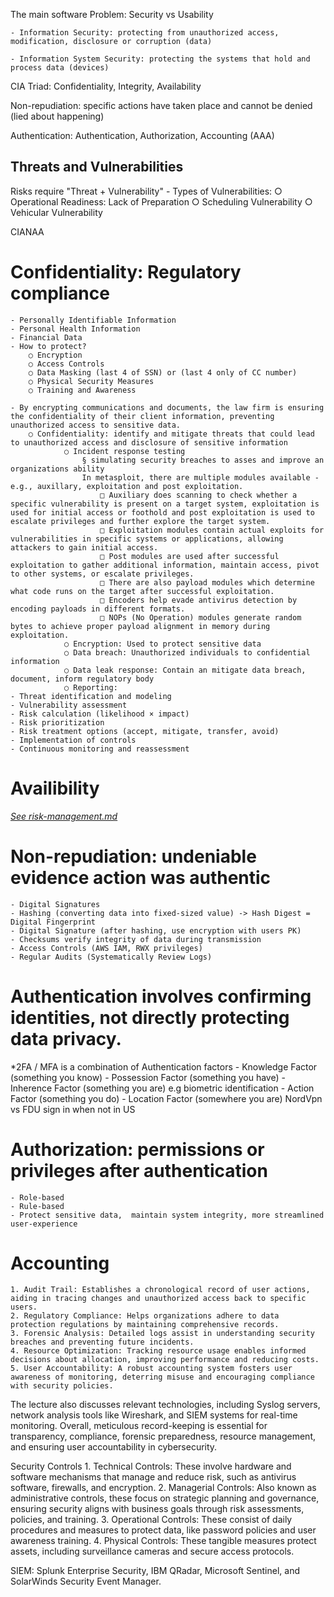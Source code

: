 The main software Problem: Security vs Usability

    - Information Security: protecting from unauthorized access, modification, disclosure or corruption (data)

    - Information System Security: protecting the systems that hold and process data (devices)


CIA Triad: Confidentiality, Integrity, Availability

Non-repudiation: specific actions have taken place and cannot be denied (lied about happening)

Authentication: Authentication, Authorization, Accounting (AAA)

## Threats and Vulnerabilities

Risks require "Threat + Vulnerability"
    - Types of Vulnerabilities:
        ○ Operational Readiness: Lack of Preparation
        ○ Scheduling Vulnerability
        ○ Vehicular Vulnerability

CIANAA
# Confidentiality: Regulatory compliance 
    - Personally Identifiable Information
    - Personal Health Information
    - Financial Data
    - How to protect?
        ○ Encryption
        ○ Access Controls
        ○ Data Masking (last 4 of SSN) or (last 4 only of CC number)
        ○ Physical Security Measures
        ○ Training and Awareness
        
    - By encrypting communications and documents, the law firm is ensuring the confidentiality of their client information, preventing unauthorized access to sensitive data. 
        ○ Confidentiality: identify and mitigate threats that could lead to unauthorized access and disclosure of sensitive information
                ○ Incident response testing
                    § simulating security breaches to asses and improve an organizations ability
                    In metasploit, there are multiple modules available - e.g., auxillary, exploitation and post exploitation. 
                        □ Auxiliary does scanning to check whether a specific vulnerability is present on a target system, exploitation is used for initial access or foothold and post exploitation is used to escalate privileges and further explore the target system.
                        □ Exploitation modules contain actual exploits for vulnerabilities in specific systems or applications, allowing attackers to gain initial access.
                        □ Post modules are used after successful exploitation to gather additional information, maintain access, pivot to other systems, or escalate privileges.
                        □ There are also payload modules which determine what code runs on the target after successful exploitation.
                        □ Encoders help evade antivirus detection by encoding payloads in different formats.
                        □ NOPs (No Operation) modules generate random bytes to achieve proper payload alignment in memory during exploitation.
                ○ Encryption: Used to protect sensitive data
                ○ Data breach: Unauthorized individuals to confidential information
                ○ Data leak response: Contain an mitigate data breach, document, inform regulatory body
                ○ Reporting:
    - Threat identification and modeling
    - Vulnerability assessment
    - Risk calculation (likelihood × impact)
    - Risk prioritization
    - Risk treatment options (accept, mitigate, transfer, avoid)
    - Implementation of controls
    - Continuous monitoring and reassessment

# Availibility
[*See risk-management.md*](./risk-managment.md#confidentiality)



# Non-repudiation: undeniable evidence action was authentic 
    - Digital Signatures
    - Hashing (converting data into fixed-sized value) -> Hash Digest = Digital Fingerprint
    - Digital Signature (after hashing, use encryption with users PK)
    - Checksums verify integrity of data during transmission
    - Access Controls (AWS IAM, RWX privileges)
    - Regular Audits (Systematically Review Logs)


# Authentication involves confirming identities, not directly protecting data privacy.
*2FA / MFA is a combination of Authentication factors
    - Knowledge Factor (something you know)
    - Possession Factor (something you have)
    - Inherence Factor (something you are) e.g biometric identification
    - Action Factor (something you do) 
    - Location Factor (somewhere you are) NordVpn vs FDU sign in when not in US




# Authorization: permissions or privileges after authentication
    - Role-based
    - Rule-based
    - Protect sensitive data,  maintain system integrity, more streamlined user-experience



# Accounting
    1. Audit Trail: Establishes a chronological record of user actions, aiding in tracing changes and unauthorized access back to specific users.
    2. Regulatory Compliance: Helps organizations adhere to data protection regulations by maintaining comprehensive records.
    3. Forensic Analysis: Detailed logs assist in understanding security breaches and preventing future incidents.
    4. Resource Optimization: Tracking resource usage enables informed decisions about allocation, improving performance and reducing costs.
    5. User Accountability: A robust accounting system fosters user awareness of monitoring, deterring misuse and encouraging compliance with security policies.
The lecture also discusses relevant technologies, including Syslog servers, network analysis tools like Wireshark, and SIEM systems for real-time monitoring. Overall, meticulous record-keeping is essential for transparency, compliance, forensic preparedness, resource management, and ensuring user accountability in cybersecurity.

Security Controls
    1. Technical Controls: These involve hardware and software mechanisms that manage and reduce risk, such as antivirus software, firewalls, and encryption.
    2. Managerial Controls: Also known as administrative controls, these focus on strategic planning and governance, ensuring security aligns with business goals through risk assessments, policies, and training.
    3. Operational Controls: These consist of daily procedures and measures to protect data, like password policies and user awareness training.
    4. Physical Controls: These tangible measures protect assets, including surveillance cameras and secure access protocols.




SIEM: Splunk Enterprise Security, IBM QRadar, Microsoft Sentinel, and SolarWinds Security Event Manager. 
